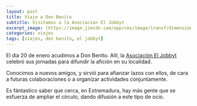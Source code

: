 ```yaml
---
layout: post
title: Viaje a Don Benito
subtitle: Visitamos a la Asociacion El Jobbyt
excerpt_image: (https://image.jimcdn.com/app/cms/image/transf/dimension=320x10000:format=jpg/path/saf5d2fff0213b2fa/image/iceb4d31f18b8b160/version/1642613917/image.jpg)
categories: viajes
tags: [viajes, don benito, el jobbyt]
---
```


El día 20 de enero acudimos a Don Benito. Allí, la [Asociación El Jobbyt](https://asociacioneljobbyt.jimdofree.com/) celebró sus jornadas para difundir la afición en su localidad.

Conocimos a nuevos amigos, y sirvió para afianzar lazos con ellos, de cara a futuras colaboraciones o a organizar actividades conjuntamente.

Es fántastico saber que cerca, en Extremadura, hay más gente que se esfuerza de ampliar el círculo, dando difusión a este tipo de ocio.

